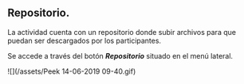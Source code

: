## Repositorio.

La actividad cuenta con un repositorio donde subir archivos para que puedan ser descargados por los participantes.

Se accede a través del botón **_Repositorio_** situado en el menú lateral.

![](/assets/Peek 14-06-2019 09-40.gif)



<!-- QUEDA PENDIENTE AÑADIR COMO LO VERÍA UN USUARIO QUE DE MOMENTO FALLA-->
